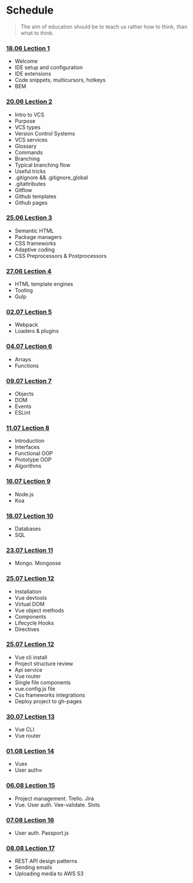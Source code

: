 # Schedule

> The aim of education should be to teach us rather how to think, than what to think.

### [18.06 Lection 1](/lecture-1/lecture.md)
- Welcome
- IDE setup and configuration
- IDE extensions
- Code snippets, multicursors, hotkeys
- BEM

### [20.06 Lection 2](/lecture-2/lecture.md)
- Intro to VCS
- Purpose
- VCS types
- Version Control Systems
- VCS services
- Glossary
- Commands
- Branching
- Typical branching flow
- Useful tricks
- .gitignore && .gitignore_global
- .gitattributes
- Gitflow
- Github templates
- Github pages

### [25.06 Lection 3](/lecture-3/lecture.md)
- Semantic HTML
- Package managers
- CSS frameworks
- Adaptive coding
- CSS Preprocessors & Postprocessors

### [27.06 Lection 4](/lecture-4/lecture.md)
- HTML template engines
- Tooling
- Gulp

### [02.07 Lection 5](/lecture-5/lecture.md)
- Webpack
- Loaders & plugins

### [04.07 Lection 6](/lecture-6/lecture.md)
- Arrays
- Functions

### [09.07 Lection 7](/lecture-7/lecture.md)
- Objects
- DOM
- Events
- ESLint

### [11.07 Lection 8](/lecture-8/lecture.md)
- Introduction
- Interfaces
- Functional OOP
- Prototype OOP
- Algorithms

### [16.07 Lection 9](/lecture-9/lecture.md)
- Node.js
- Koa

### [18.07 Lection 10](/lecture-10/lecture.md)
- Databases
- SQL

### [23.07 Lection 11](/lecture-11/lecture.md)
- Mongo. Mongoose

### [25.07 Lection 12](/lecture-12/lecture.md)
- Installation
- Vue devtools
- Virtual DOM
- Vue object methods
- Components
- Lifecycle Hooks
- Directives

### [25.07 Lection 12](/lecture-12/lecture.md)
- Vue cli install
- Project structure review
- Api service
- Vue router
- Single file components
- vue.config.js file
- Css frameworks integrations
- Deploy project to gh-pages

### [30.07 Lection 13](/lecture-13/lecture.md)
- Vue CLI
- Vue router

### [01.08 Lection 14](/lecture-14/lecture.md)
- Vuex
- User auth≈

### [06.08 Lection 15](/lecture-15/lecture.md)
- Project management. Trello. Jira
- Vue. User auth. Vee-validate. Slots

### [07.08 Lection 16](/lecture-16/lecture.md)
- User auth. Passport.js

### [08.08 Lection 17](/lecture-17/lecture.md)
- REST API design patterns
- Sending emails
- Uploading media to AWS S3

